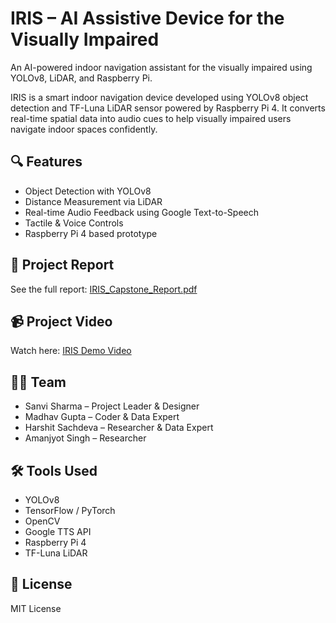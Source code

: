 # IRIS – AI Assistive Device for the Visually Impaired
An AI-powered indoor navigation assistant for the visually impaired using YOLOv8, LiDAR, and Raspberry Pi.

IRIS is a smart indoor navigation device developed using YOLOv8 object detection and TF-Luna LiDAR sensor powered by Raspberry Pi 4. It converts real-time spatial data into audio cues to help visually impaired users navigate indoor spaces confidently.

## 🔍 Features
- Object Detection with YOLOv8
- Distance Measurement via LiDAR
- Real-time Audio Feedback using Google Text-to-Speech
- Tactile & Voice Controls
- Raspberry Pi 4 based prototype

## 📄 Project Report
See the full report: [IRIS_Capstone_Report.pdf]([./IRIS_Capstone_Report.pdf](https://drive.google.com/file/d/13kk_HCvFUWXpyt7_o0xfqgMa6JcmOddq/view?usp=drive_link))

## 📹 Project Video
Watch here: [IRIS Demo Video](https://www.youtube.com/watch?v=LRy-uAsT1LU)

## 👨‍💻 Team
- Sanvi Sharma – Project Leader & Designer
- Madhav Gupta – Coder & Data Expert
- Harshit Sachdeva – Researcher & Data Expert
- Amanjyot Singh – Researcher

## 🛠️ Tools Used
- YOLOv8
- TensorFlow / PyTorch
- OpenCV
- Google TTS API
- Raspberry Pi 4
- TF-Luna LiDAR

## 🔐 License
MIT License

